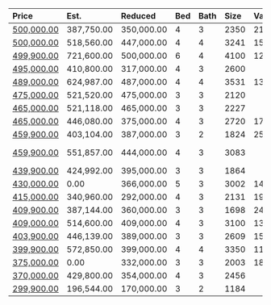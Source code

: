 | Price                                                                                              | Est.       | Reduced    | Bed | Bath | Size | Value | Days | Lot  | Year | HOA | Open      |
| :------------------------------------------------------------------------------------------------- | :--------- | :--------- | :-- | :--- | :--- | :---- | :--- | :--- | :--- | :-- | :-------- |
| [500,000.00](https://www.movoto.com/home/319-fairwinds-dr-cary-nc-27518-413_2335202)               | 387,750.00 | 350,000.00 | 4   | 3    | 2350 | 213   | 10   | 6534 | 1990 | 51  |           |
| [500,000.00](https://www.movoto.com/home/926-regency-cottage-pl-lot-117-cary-nc-27518-413_2292478) | 518,560.00 | 447,000.00 | 4   | 4    | 3241 | 154   | 247  | 4356 | 2020 | 265 |           |
| [499,900.00](https://www.movoto.com/home/932-bentbury-way-cary-nc-27518-413_2323897)               | 721,600.00 | 500,000.00 | 6   | 4    | 4100 | 122   | 67   | 6098 | 2011 | 65  |           |
| [495,000.00](https://www.movoto.com/home/109-putney-dr-cary-nc-27518-413_2296285)                  | 410,800.00 | 317,000.00 | 4   | 3    | 2600 |       |      |      |      |     |           |
| [489,000.00](https://www.movoto.com/home/1018-regency-cottage-pl-cary-nc-27518-413_2327142)        | 624,987.00 | 487,000.00 | 4   | 4    | 3531 | 138   | 51   | 6229 | 2016 | 260 |           |
| [475,000.00](https://www.movoto.com/home/613-churton-pl-cary-nc-27518-413_2332808)                 | 521,520.00 | 475,000.00 | 3   | 3    | 2120 |       |      |      |      |     |           |
| [465,000.00](https://www.movoto.com/home/809-churton-pl-cary-nc-27539-413_2318565)                 | 521,118.00 | 465,000.00 | 3   | 3    | 2227 |       |      |      |      |     |           |
| [465,000.00](https://www.movoto.com/home/1016-regency-cottage-pl-cary-nc-27518-413_2198538)        | 446,080.00 | 375,000.00 | 4   | 3    | 2720 | 171   | 158  | 5663 | 2018 | 265 |           |
| [459,900.00](https://www.movoto.com/home/813-churton-pl-cary-nc-27518-413_2331958)                 | 403,104.00 | 387,000.00 | 3   | 2    | 1824 | 252   | 27   | 5009 | 2020 | 180 |           |
| [459,900.00](https://www.movoto.com/home/106-scots-fir-ln-cary-nc-27518-pid_ceqy43b5jh)            | 551,857.00 | 444,000.00 | 4   | 3    | 3083 |       |      |      |      |     | Open 8/16 |
| [439,900.00](https://www.movoto.com/home/801-churton-pl-cary-nc-27539-413_2318560)                 | 424,992.00 | 395,000.00 | 3   | 3    | 1864 |       |      |      |      |     |           |
| [430,000.00](https://www.movoto.com/home/920-bentbury-way-cary-nc-27518-413_2215229)               | 0.00       | 366,000.00 | 5   | 3    | 3002 | 143   | 9    | 6534 | 2010 | 65  |           |
| [415,000.00](https://www.movoto.com/home/310-canon-gate-dr-cary-nc-27518-413_2295981)              | 340,960.00 | 292,000.00 | 4   | 3    | 2131 | 195   | 72   | 0.34 | 2000 | 48  |           |
| [409,900.00](https://www.movoto.com/home/805-churton-pl-cary-nc-27539-413_2318575)                 | 387,144.00 | 360,000.00 | 3   | 3    | 1698 | 241   | 95   | 3049 | 2020 | 180 |           |
| [409,000.00](https://www.movoto.com/home/103-jaslie-dr-cary-nc-27518-413_2250425)                  | 514,600.00 | 409,000.00 | 4   | 3    | 3100 | 132   | 36   | 0.36 | 1998 | 51  |           |
| [403,900.00](https://www.movoto.com/home/201-e-wind-ln-cary-nc-27518-413_2305406)                  | 446,139.00 | 389,000.00 | 3   | 3    | 2609 | 155   | 15   | 4792 | 1985 | 301 |           |
| [399,900.00](https://www.movoto.com/home/102-dewberry-ct-cary-nc-27518-413_2323687)                | 572,850.00 | 399,000.00 | 4   | 4    | 3350 | 119   | 68   | 0.94 | 1983 | 0   |           |
| [375,000.00](https://www.movoto.com/home/126-talon-dr-cary-nc-27518-413_2318750)                   | 0.00       | 332,000.00 | 3   | 3    | 2003 | 187   | 16   | 0.25 | 1994 | 13  |           |
| [370,000.00](https://www.movoto.com/home/100-royce-dr-cary-nc-27518-413_2211163)                   | 429,800.00 | 354,000.00 | 4   | 3    | 2456 |       |      |      |      |     |           |
| [299,900.00](https://www.movoto.com/home/2601-pink-acres-st-cary-nc-27518-413_2306811)             | 196,544.00 | 170,000.00 | 3   | 2    | 1184 |       |      |      |      |     |           |